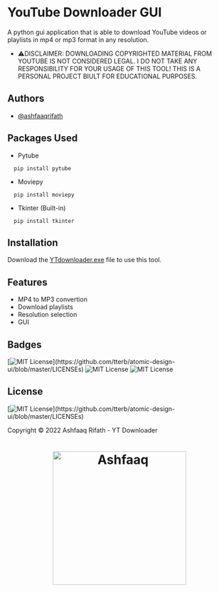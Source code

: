 # YouTube Downloader GUI
A python gui application that is able to download YouTube videos or playlists in mp4 or mp3 format in any resolution.

- ⚠️DISCLAIMER: DOWNLOADING COPYRIGHTED MATERIAL FROM YOUTUBE IS NOT CONSIDERED LEGAL. I DO NOT TAKE ANY RESPONSIBILITY FOR YOUR USAGE OF THIS TOOL! THIS IS A PERSONAL PROJECT BIULT FOR EDUCATIONAL PURPOSES.


## Authors

- [@ashfaaqrifath](https://www.github.com/ashfaaqrifath)


## Packages Used
* Pytube
```
  pip install pytube
```

* Moviepy
```
  pip install moviepy
```

* Tkinter (Built-in)
```
  pip install tkinter
```

## Installation

Download the [YTdownloader.exe](https://github.com/ashfaaqrifath/YouTube-Downloader/releases) file to use this tool.


## Features

- MP4 to MP3 convertion
- Download playlists
- Resolution selection
- GUI
    
## Badges

[![MIT License](https://img.shields.io/apm/l/atomic-design-ui.svg?)](https://github.com/tterb/atomic-design-ui/blob/master/LICENSEs)
![MIT License](https://img.shields.io/github/followers/ashfaaqrifath?style=social)
![MIT License](https://img.shields.io/github/stars/ashfaaqrifath/YouTube-Downloader?style=social)



## License

[![MIT License](https://img.shields.io/apm/l/atomic-design-ui.svg?)](https://github.com/tterb/atomic-design-ui/blob/master/LICENSEs)

Copyright © 2022 Ashfaaq Rifath - YT Downloader

##
<h1 align="center">
  <img width="300" src="https://ashfaaqrifath.github.io/aqlogo9.png" alt="Ashfaaq">
</h1>
